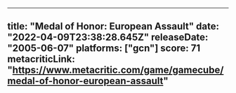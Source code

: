 
---
title: "Medal of Honor: European Assault"
date: "2022-04-09T23:38:28.645Z"
releaseDate: "2005-06-07"
platforms: ["gcn"]
score: 71
metacriticLink: "https://www.metacritic.com/game/gamecube/medal-of-honor-european-assault"
---
